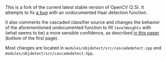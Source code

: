 This is a fork of the current latest stable version of OpenCV (2.5).  It
attempts to fix [a bug](http://code.opencv.org/issues/3064) with an undocumented
Haar detection function. 

It also comments the cascaded classifier source and changes the behavior of the
aforementioned undocumented function to fill `levelWeights` with (what seems to
be) a more sensible confidence, as described [in this
paper](http://eprints.utas.edu.au/8355/10/horton07chapter6.pdf) (bottom of the
first page). 

Most changes are located in `modules/objdetect/src/cascadedetect.cpp` and
`modules/objdetect/src/cascadedetect.hpp`.
